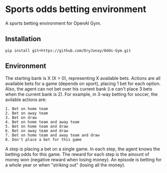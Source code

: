 # Sports odds betting environment
A sports betting environment for OpenAI Gym.

## Installation

    pip install git+https://github.com/OryJonay/Odds-Gym.git

## Environment

The starting bank is X (X > 0), representing X available bets.
Actions are all available bets for a game (depends on sport), placing 1 bet for each option. Also, the agent can not bet over his current bank (i.e can't place 3 bets when the current bank is 2).
For example, in 3-way betting for soccer, the avilable actions are:

    1. Bet on home team
    2. Bet on away team
    3. Bet on draw
    4. Bet on home team and away team
    5. Bet on home team and draw
    6. Bet on away team and draw
    7. Bet on home team and away team and draw
    8. Don't place a bet for this game

A step is placing a bet on a single game. In each step, the agent knows the betting odds for this game.
The reward for each step is the amount of money won (negative reward when losing money).
An episode is betting for a whole year or when "striking out" (losing all the money).
